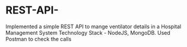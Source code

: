 # REST-API-
Implemented a simple REST API to mange ventilator details in a Hospital Management System Technology Stack - NodeJS, MongoDB. Used Postman to check the calls
